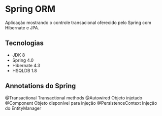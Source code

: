 # Spring ORM

Aplicação mostrando o controle transacional oferecido pelo Spring com Hibernate e JPA.

## Tecnologias

* JDK 8
* Spring 4.0
* Hibernate 4.3
* HSQLDB 1.8

## Annotations do Spring

@Transactional Transactional methods
@Autowired Objeto injetado
@Component Objeto disponível para injeção
@PersistenceContext Injeção do EntityManager

